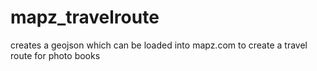 # mapz_travelroute
creates a geojson which can be loaded into mapz.com to create a travel route for photo books
